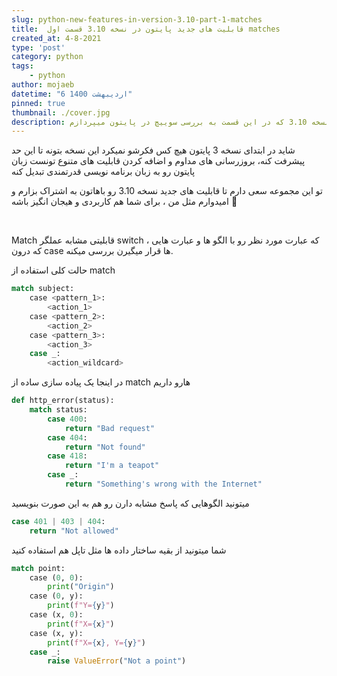 ```yaml
---
slug: python-new-features-in-version-3.10-part-1-matches
title:  قابلیت های جدید پایتون در نسخه 3.10 قسمت اول matches
created_at: 4-8-2021
type: 'post'
category: python
tags: 
    - python
author: mojaeb
datetime: "6 اردیبهشت 1400"
pinned: true
thumbnail: ./cover.jpg
description: بررسی ویژگی های جدید پایتون در نسخه 3.10 که در این قسمت به بررسی سوییچ در پایتون میپردازم
---
```



شاید در ابتدای نسخه 3 پایتون هیچ کس فکرشو نمیکرد این نسخه بتونه تا این حد پیشرفت کنه، بروزرسانی های مداوم و اضافه کردن قابلیت های متنوع تونست زبان پایتون رو به زبان برنامه نویسی قدرتمندی تبدیل کنه

تو این مجموعه سعی دارم تا قابلیت های جدید نسخه 3.10 رو باهاتون به اشتراک بزارم و امیدوارم مثل من ، برای شما هم کاربردی و هیجان انگیز باشه 🤩


<br/>

Match
قابلیتی مشابه عملگر switch ، که عبارت مورد نظر رو با الگو ها و عبارت هایی که درون case ها قرار میگیرن بررسی میکنه.


حالت کلی استفاده از match
```python
match subject:
    case <pattern_1>:
        <action_1> 
    case <pattern_2>: 
        <action_2> 
    case <pattern_3>:
        <action_3> 
    case _: 
        <action_wildcard>
```
در اینجا یک پیاده سازی ساده از match هارو داریم

```python
def http_error(status):
    match status:
        case 400: 
            return "Bad request" 
        case 404: 
            return "Not found" 
        case 418: 
            return "I'm a teapot" 
        case _: 
            return "Something's wrong with the Internet"
```

میتونید الگوهایی که پاسخ مشابه دارن رو هم به این صورت بنویسید
```python
case 401 | 403 | 404: 
    return "Not allowed"
``` 


شما میتونید از بقیه ساختار داده ها مثل تاپل هم استفاده کنید

```python
match point: 
    case (0, 0): 
        print("Origin") 
    case (0, y): 
        print(f"Y={y}") 
    case (x, 0): 
        print(f"X={x}") 
    case (x, y): 
        print(f"X={x}, Y={y}") 
    case _: 
        raise ValueError("Not a point")
```
